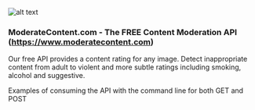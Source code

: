 ![alt text](https://www.moderatecontent.com/img/logo.png "ModerateContent.com")

### ModerateContent.com - The FREE Content Moderation API (https://www.moderatecontent.com)

Our free API provides a content rating for any image. Detect inappropriate content from adult to violent and more subtle ratings including smoking, alcohol and suggestive.

Examples of consuming the API with the command line for both GET and POST